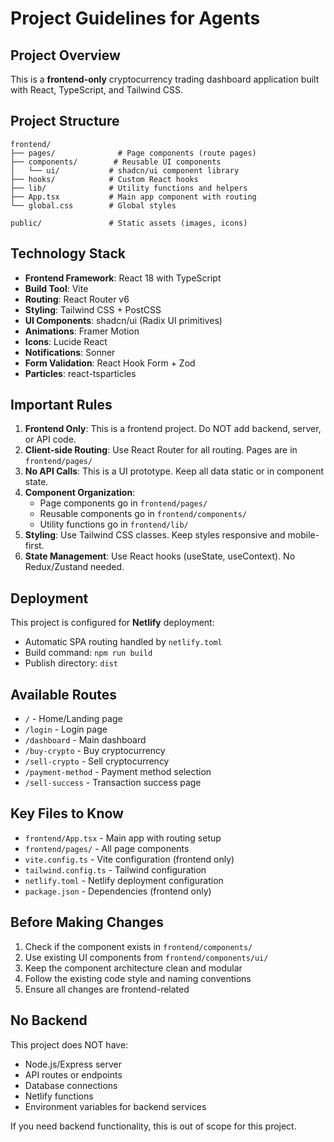 # Project Guidelines for Agents

## Project Overview

This is a **frontend-only** cryptocurrency trading dashboard application built with React, TypeScript, and Tailwind CSS.

## Project Structure

```
frontend/
├── pages/              # Page components (route pages)
├── components/        # Reusable UI components
│   └── ui/           # shadcn/ui component library
├── hooks/            # Custom React hooks
├── lib/              # Utility functions and helpers
├── App.tsx           # Main app component with routing
└── global.css        # Global styles

public/               # Static assets (images, icons)
```

## Technology Stack

- **Frontend Framework**: React 18 with TypeScript
- **Build Tool**: Vite
- **Routing**: React Router v6
- **Styling**: Tailwind CSS + PostCSS
- **UI Components**: shadcn/ui (Radix UI primitives)
- **Animations**: Framer Motion
- **Icons**: Lucide React
- **Notifications**: Sonner
- **Form Validation**: React Hook Form + Zod
- **Particles**: react-tsparticles

## Important Rules

1. **Frontend Only**: This is a frontend project. Do NOT add backend, server, or API code.
2. **Client-side Routing**: Use React Router for all routing. Pages are in `frontend/pages/`
3. **No API Calls**: This is a UI prototype. Keep all data static or in component state.
4. **Component Organization**:
   - Page components go in `frontend/pages/`
   - Reusable components go in `frontend/components/`
   - Utility functions go in `frontend/lib/`
5. **Styling**: Use Tailwind CSS classes. Keep styles responsive and mobile-first.
6. **State Management**: Use React hooks (useState, useContext). No Redux/Zustand needed.

## Deployment

This project is configured for **Netlify** deployment:

- Automatic SPA routing handled by `netlify.toml`
- Build command: `npm run build`
- Publish directory: `dist`

## Available Routes

- `/` - Home/Landing page
- `/login` - Login page
- `/dashboard` - Main dashboard
- `/buy-crypto` - Buy cryptocurrency
- `/sell-crypto` - Sell cryptocurrency
- `/payment-method` - Payment method selection
- `/sell-success` - Transaction success page

## Key Files to Know

- `frontend/App.tsx` - Main app with routing setup
- `frontend/pages/` - All page components
- `vite.config.ts` - Vite configuration (frontend only)
- `tailwind.config.ts` - Tailwind configuration
- `netlify.toml` - Netlify deployment configuration
- `package.json` - Dependencies (frontend only)

## Before Making Changes

1. Check if the component exists in `frontend/components/`
2. Use existing UI components from `frontend/components/ui/`
3. Keep the component architecture clean and modular
4. Follow the existing code style and naming conventions
5. Ensure all changes are frontend-related

## No Backend

This project does NOT have:

- Node.js/Express server
- API routes or endpoints
- Database connections
- Netlify functions
- Environment variables for backend services

If you need backend functionality, this is out of scope for this project.

